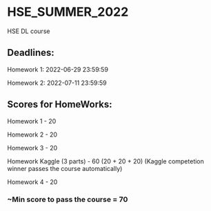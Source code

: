 # HSE_SUMMER_2022
HSE DL course


## Deadlines:
Homework 1: 2022-06-29 23:59:59

Homework 2: 2022-07-11 23:59:59


## Scores for HomeWorks:
Homework 1 - 20

Homework 2 - 20

Homework 3 - 20

Homework Kaggle (3 parts) - 60 (20 + 20 + 20) (Kaggle competetion winner passes the course automatically)

Homework 4 - 20


### ~Min score to pass the course = 70
